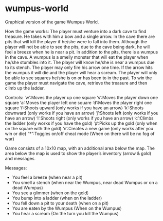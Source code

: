 # wumpus-world

Graphical version of the game Wumpus World.

How the game works:
The player must venture into a dark cave to find treasure. He takes with him a bow and a single arrow.
In the cave there are pits that will kill the player if he/she were to fall into them. Although the player will not be able to see the pits, due to the cave being dark, he will feel a breeze when he is near a pit.
In addition to the pits, there is a wumpus in the cave. A wumpus is a smelly monster that will eat the player when he/she stumbles into it. The player will know he/she is near a wumpus due to its stench.
The player may only fire his arrow one time. If the arrow hits the wumpus it will die and the player will hear a scream.
The player will only be able to see squares he/she is on or has been to in the past. To win the game the player must navigate the cave, retrieve the treasure and then climb up the ladder.

Controls:
‘w’:Moves the player up one square
‘s’:Moves the player down one square
‘a’:Moves the player left one square
‘d’:Moves the player right one square
‘i’:Shoots upward (only works if you have an arrow)
‘k’:Shoots downward (only works if you have an arrow)
‘j’:Shoots left (only works if you have an arrow)
‘l’:Shoots right (only works if you have an arrow)
‘c’:Climbs the ladder (only works if you have the gold)
‘p’:Picks up the gold (only when on the square with the gold)
‘n’:Creates a new game (only works after you win or die)
“*”:Toggles on/off cheat mode (When on there will be no fog of war)

Game consists of a 10x10 map, with an additional area below the map. The area below the map is used to show the player’s inventory (arrow & gold) and messages.

Messages: 
- You feel a breeze (when near a pit)
- You smell a stench (when near the Wumpus, near dead Wumpus or on a dead Wumpus)
- You see a glimmer (when on the gold)
- You bump into a ladder (when on the ladder)
- You fell down a pit to your death (when on a pit)
- You are eaten by the Wumpus (When on the Wumpus)
- You hear a scream (On the turn you kill the Wumpus)
